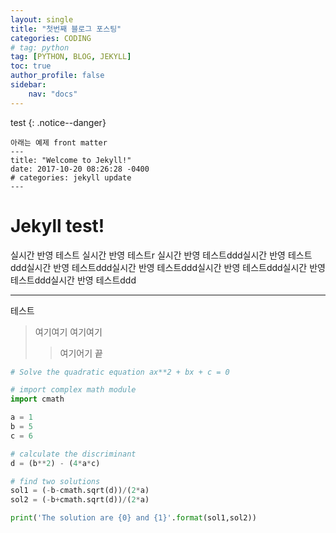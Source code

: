 ```yaml
---
layout: single
title: "첫번째 블로그 포스팅"
categories: CODING
# tag: python
tag: [PYTHON, BLOG, JEKYLL]
toc: true
author_profile: false
sidebar:
    nav: "docs"
---
```

test
{: .notice--danger}
```
아래는 예제 front matter
---
title: "Welcome to Jekyll!"
date: 2017-10-20 08:26:28 -0400
# categories: jekyll update
---
```

# Jekyll test!
실시간 반영 테스트
실시간 반영 테스트r
실시간 반영 테스트ddd실시간 반영 테스트ddd실시간 반영 테스트ddd실시간 반영 테스트ddd실시간 반영 테스트ddd실시간 반영 테스트ddd실시간 반영 테스트ddd

---
테스트
> 여기여기
> 여기여기
> > 여기어기
끝



```python
# Solve the quadratic equation ax**2 + bx + c = 0

# import complex math module
import cmath

a = 1
b = 5
c = 6

# calculate the discriminant
d = (b**2) - (4*a*c)

# find two solutions
sol1 = (-b-cmath.sqrt(d))/(2*a)
sol2 = (-b+cmath.sqrt(d))/(2*a)

print('The solution are {0} and {1}'.format(sol1,sol2))
```

